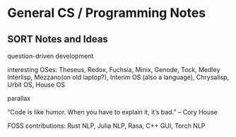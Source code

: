 # General CS / Programming Notes

## SORT Notes and Ideas

question-driven development

interesting OSes: Theseus, Redox, Fuchsia, Minix, Genode, Tock, Medley Interlisp, Mezzano(on old laptop?), Interim OS (also a language), Chrysalisp, Urbit OS, House OS

parallax

“Code is like humor. When you have to explain it, it’s bad.” – Cory House

FOSS contributions: Rust NLP, Julia NLP, Rasa, C++ GUI, Torch NLP

